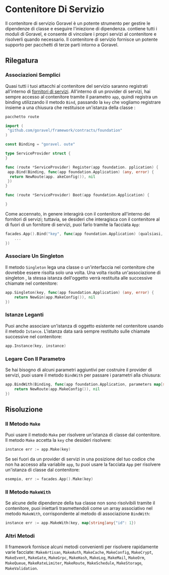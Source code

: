 # Contenitore Di Servizio

Il contenitore di servizio Goravel è un potente strumento per gestire le dipendenze di classe e eseguire l'iniezione di dipendenza.
contiene tutti i moduli di Goravel, e consente di vincolare i propri servizi al contenitore e risolverli quando necessario.
Il contenitore di servizio fornisce un potente supporto per pacchetti di terze parti intorno a Goravel.

## Rilegatura

### Associazioni Semplici

Quasi tutti i tuoi attacchi al contenitore del servizio saranno registrati all'interno di [fornitori di servizi](./providers).
All'interno di un provider di servizi, hai sempre accesso al contenitore tramite il parametro `app`, quindi registra un binding
utilizzando il metodo `Bind`, passando la `key` che vogliamo registrare insieme a una chiusura che restituisce un'istanza della classe
:

```go
pacchetto route

import (
 "github.com/goravel/framework/contracts/foundation"
)

const Binding = "goravel. oute"

type ServiceProvider struct {
}

func (route *ServiceProvider) Register(app foundation. pplication) {
 app.Bind(Binding, func(app foundation.Application) (any, error) {
  return NewRoute(app. akeConfig()), nil
 })
}

func (route *ServiceProvider) Boot(app foundation.Application) {

}
```

Come accennato, in genere interagirà con il contenitore all'interno dei fornitori di servizi; tuttavia, se desideri che
interagisca con il contenitore al di fuori di un fornitore di servizi, puoi farlo tramite la facciata `App`:

```go
facades.App().Bind("key", func(app foundation.Application) (qualsiasi, errore) {
    ...
})
```

### Associare Un Singleton

Il metodo `Singleton` lega una classe o un'interfaccia nel contenitore che dovrebbe essere risolta solo una volta. Una volta risolta un'associazione di singleton
, la stessa istanza dell'oggetto verrà restituita alle successive chiamate nel contenitore:

```go
app.Singleton(key, func(app foundation.Application) (any, error) {
    return NewGin(app.MakeConfig()), nil
})
```

### Istanze Leganti

Puoi anche associare un'istanza di oggetto esistente nel contenitore usando il metodo `Istance`. L'istanza data sarà
sempre restituito sulle chiamate successive nel contenitore:

```go
app.Instance(key, instance)
```

### Legare Con Il Parametro

Se hai bisogno di alcuni parametri aggiuntivi per costruire il provider di servizi, puoi usare il metodo `BindWith` per passare i parametri
alla chiusura:

```go
app.BindWith(Binding, func(app foundation.Application, parameters map[string]any) (any, error) {
    return NewRoute(app.MakeConfig()), nil
})
```

## Risoluzione

### Il Metodo `Make`

Puoi usare il metodo `Make` per risolvere un'istanza di classe dal contenitore. Il metodo `Make` accetta la `key` che
desideri risolvere:

```go
instance err := app.Make(key)
```

Se sei fuori da un provider di servizi in una posizione del tuo codice che non ha accesso alla variabile `app`, tu
puoi usare la facciata `App` per risolvere un'istanza di classe dal contenitore:

```go
esempio, err := facades.App().Make(key)
```

### Il Metodo `MakeWith`

Se alcune delle dipendenze della tua classe non sono risolvibili tramite il contenitore, puoi iniettarli trasmettendoli come un array associativo
nel metodo `MakeWith`, corrispondente al metodo di associazione `BindWith`:

```go
instance err := app.MakeWith(key, map[string]any{"id": 1})
```

### Altri Metodi

Il framework fornisce alcuni metodi convenienti per risolvere rapidamente varie facciate: `MakeArtisan`, `MakeAuth`,
`MakeCache`, `MakeConfig`, `MakeCrypt`, `MakeEvent`, `MakeGate`, `MakeGrpc`, `MakeHash`, `MakeLog`, `MakeMail`,
`MakeOrm`, `MakeQueue`, `MakeRateLimiter`, `MakeRoute`, `MakeSchedule`, `MakeStorage`, `MakeValidation`.
